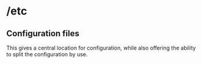 # /etc

## Configuration files

This gives a central location for configuration, while also offering the ability to split the configuration by use.